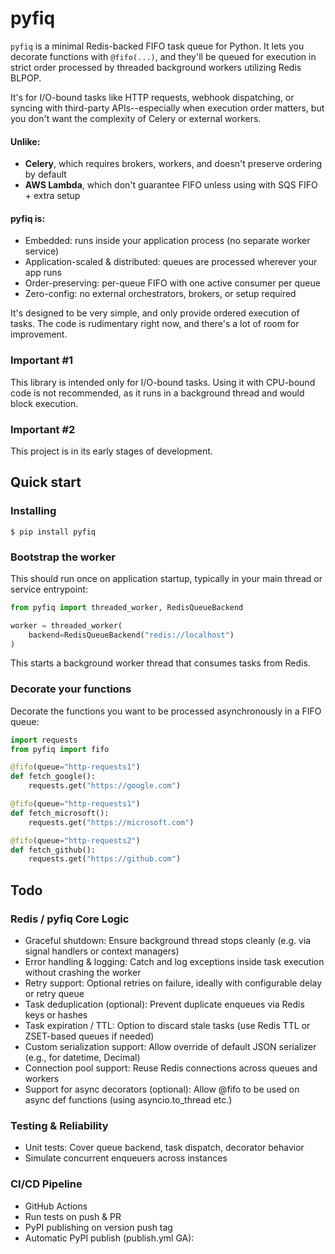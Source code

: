 # pyfiq

`pyfiq` is a minimal Redis-backed FIFO task queue for Python. It lets you decorate functions with `@fifo(...)`, and they'll be queued for execution in 
strict order processed by threaded background workers utilizing Redis BLPOP.

It's for I/O-bound tasks like HTTP requests, webhook dispatching, or syncing with third-party APIs--especially when execution order matters, but you don't want the 
complexity of Celery or external workers.

#### Unlike:
- **Celery**, which requires brokers, workers, and doesn't preserve ordering by default 
- **AWS Lambda**, which don't guarantee FIFO unless using with SQS FIFO + extra setup

#### pyfiq is:
- Embedded: runs inside your application process (no separate worker service)
- Application-scaled \& distributed: queues are processed wherever your app runs
- Order-preserving: per-queue FIFO with one active consumer per queue
- Zero-config: no external orchestrators, brokers, or setup required

It's designed to be very simple, and only provide ordered execution of tasks. The code is rudimentary right now, and there's a lot of room for improvement.

### Important #1

This library is intended only for I/O-bound tasks.
Using it with CPU-bound code is not recommended, as it runs in a background thread and would block execution.

### Important #2

This project is in its early stages of development.


## Quick start

### Installing

```
$ pip install pyfiq
```

### Bootstrap the worker

This should run once on application startup, typically in your main thread or service entrypoint:

```python
from pyfiq import threaded_worker, RedisQueueBackend

worker = threaded_worker(
    backend=RedisQueueBackend("redis://localhost")
)
```

This starts a background worker thread that consumes tasks from Redis.

### Decorate your functions

Decorate the functions you want to be processed asynchronously in a FIFO queue:

```python
import requests
from pyfiq import fifo

@fifo(queue="http-requests1")
def fetch_google():
    requests.get("https://google.com")

@fifo(queue="http-requests1")
def fetch_microsoft():
    requests.get("https://microsoft.com")

@fifo(queue="http-requests2")
def fetch_github():
    requests.get("https://github.com")
```

## Todo

### Redis / pyfiq Core Logic
- Graceful shutdown: Ensure background thread stops cleanly (e.g. via signal handlers or context managers)
- Error handling & logging: Catch and log exceptions inside task execution without crashing the worker
- Retry support: Optional retries on failure, ideally with configurable delay or retry queue
- Task deduplication (optional): Prevent duplicate enqueues via Redis keys or hashes
- Task expiration / TTL: Option to discard stale tasks (use Redis TTL or ZSET-based queues if needed)
- Custom serialization support: Allow override of default JSON serializer (e.g., for datetime, Decimal)
- Connection pool support: Reuse Redis connections across queues and workers
- Support for async decorators (optional): Allow @fifo to be used on async def functions (using asyncio.to_thread etc.)

### Testing & Reliability

- Unit tests: Cover queue backend, task dispatch, decorator behavior
- Simulate concurrent enqueuers across instances

### CI/CD Pipeline

- GitHub Actions
- Run tests on push & PR
- PyPI publishing on version push tag
- Automatic PyPI publish (publish.yml GA):
